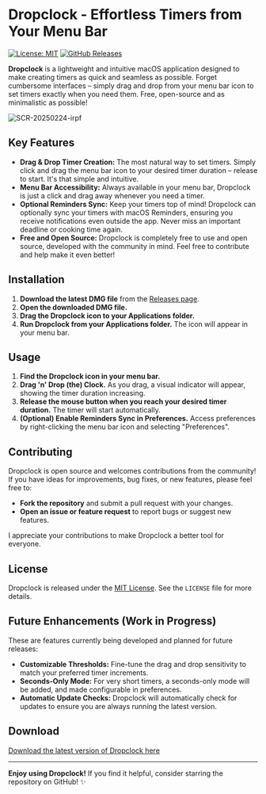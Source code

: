 # Dropclock - Effortless Timers from Your Menu Bar

[![License: MIT](https://img.shields.io/badge/License-MIT-yellow.svg)](https://opensource.org/licenses/MIT) [![GitHub Releases](https://img.shields.io/github/v/release/wrkx/Dropclock)](https://github.com/wrkx/Dropclock/releases/latest)

**Dropclock** is a lightweight and intuitive macOS application designed to make creating timers as quick and seamless as possible. Forget cumbersome interfaces – simply drag and drop from your menu bar icon to set timers exactly when you need them. Free, open-source and as minimalistic as possible!


![SCR-20250224-irpf](https://github.com/user-attachments/assets/7f2a31da-4fb4-481d-94fe-d426dbcbfc70)




## Key Features

*   **Drag & Drop Timer Creation:** The most natural way to set timers. Simply click and drag the menu bar icon to your desired timer duration – release to start. It's that simple and intuitive.
*   **Menu Bar Accessibility:** Always available in your menu bar, Dropclock is just a click and drag away whenever you need a timer.
*   **Optional Reminders Sync:** Keep your timers top of mind\! Dropclock can optionally sync your timers with macOS Reminders, ensuring you receive notifications even outside the app. Never miss an important deadline or cooking time again.
*   **Free and Open Source:** Dropclock is completely free to use and open source, developed with the community in mind. Feel free to contribute and help make it even better\!

## Installation

1.  **Download the latest DMG file** from the [Releases page](https://github.com/wrkx/Dropclock/releases/latest).
2.  **Open the downloaded DMG file.**
3.  **Drag the Dropclock icon to your Applications folder.**
4.  **Run Dropclock from your Applications folder.** The icon will appear in your menu bar.

## Usage

1.  **Find the Dropclock icon in your menu bar.**
2.  **Drag 'n' Drop (the) Clock.** As you drag, a visual indicator will appear, showing the timer duration increasing.
3.  **Release the mouse button when you reach your desired timer duration.** The timer will start automatically.
4.  **(Optional) Enable Reminders Sync in Preferences.** Access preferences by right-clicking the menu bar icon and selecting "Preferences".

## Contributing

Dropclock is open source and welcomes contributions from the community\! If you have ideas for improvements, bug fixes, or new features, please feel free to:

*   **Fork the repository** and submit a pull request with your changes.
*   **Open an issue or feature request** to report bugs or suggest new features.

I appreciate your contributions to make Dropclock a better tool for everyone.

## License

Dropclock is released under the [MIT License](LICENSE). See the `LICENSE` file for more details.

## Future Enhancements (Work in Progress)

These are features currently being developed and planned for future releases:

*   **Customizable Thresholds:** Fine-tune the drag and drop sensitivity to match your preferred timer increments.
*   **Seconds-Only Mode:** For very short timers, a seconds-only mode will be added, and made configurable in preferences.
*   **Automatic Update Checks:** Dropclock will automatically check for updates to ensure you are always running the latest version.

## Download

[Download the latest version of Dropclock here](https://github.com/wrkx/Dropclock/releases/latest)

-----

**Enjoy using Dropclock\!** If you find it helpful, consider starring the repository on GitHub\! ✨
